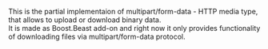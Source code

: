 This is the partial implementaion of multipart/form-data - HTTP media type, that allows to upload or download binary data.  
It is made as Boost.Beast add-on and right now it only provides functionality of downloading files via multipart/form-data protocol.
